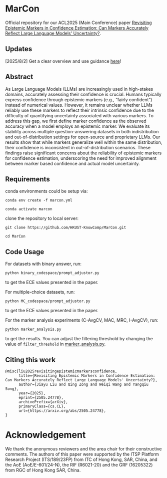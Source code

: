 # MarCon
Official repository for our ACL2025 (Main Conference) paper [Revisiting Epistemic Markers in Confidence Estimation: Can Markers Accurately Reflect Large Language Models' Uncertainty?](https://arxiv.org/abs/2505.24778).

## Updates
[2025/8/2] Get a clear overview and use guidance [here](https://code2tutorial.com/tutorial/26e63eb9-c39f-4726-80dd-392721a55e7b/index.md)!

## Abstract
As Large Language Models (LLMs) are increasingly used in high-stakes domains, accurately assessing their confidence is crucial. Humans typically express confidence through epistemic markers (e.g., “fairly confident”) instead of numerical values. However, it remains unclear whether LLMs reliably use these markers to reflect their intrinsic confidence due to the
difficulty of quantifying uncertainty associated with various markers. To address this gap, we first define marker confidence as the observed accuracy when a model employs an epistemic
marker. We evaluate its stability across multiple question-answering datasets in both indistribution and out-of-distribution settings for open-source and proprietary LLMs. Our results show that while markers generalize well within the same distribution, their confidence is inconsistent in out-of-distribution scenarios. These findings raise significant concerns about the reliability of epistemic markers for confidence estimation, underscoring the need for improved alignment between marker based confidence and actual model uncertainty. 

## Requirements

conda environments could be setup via:
```
conda env create -f marcon.yml

conda activate marcon
```

clone the repository to local server:
```
git clone https://github.com/HKUST-KnowComp/MarCon.git

cd MarCon
```

## Code Usage
For datasets with binary answer, run:
```
python binary_codespace/prompt_adjustor.py
```
to get the ECE values presented in the paper.

For multiple-choice datasets, run:
```
python MC_codespace/prompt_adjustor.py
```
to get the ECE values presented in the paper.

For the marker analysis experiments (C-AvgCV, MAC, MRC, I-AvgCV), run:
```
python marker_analysis.py
```
to get the results. You can adjust the filtering threshold by changing the value of ```filter_threshold``` in [marker_analysis.py](https://github.com/HKUST-KnowComp/MarCon/blob/main/marker_analysis.py).

## Citing this work
```
@misc{liu2025revisitingepistemicmarkersconfidence,
      title={Revisiting Epistemic Markers in Confidence Estimation: Can Markers Accurately Reflect Large Language Models' Uncertainty?}, 
      author={Jiayu Liu and Qing Zong and Weiqi Wang and Yangqiu Song},
      year={2025},
      eprint={2505.24778},
      archivePrefix={arXiv},
      primaryClass={cs.CL},
      url={https://arxiv.org/abs/2505.24778}, 
}
```

# Acknowledgement
We thank the anonymous reviewers and the area chair for their constructive comments. The authors of this paper were supported by the ITSP Platform Research Project (ITS/189/23FP) from ITC of Hong Kong, SAR, China, and the AoE (AoE/E-601/24-N), the RIF (R6021-20) and the GRF (16205322) from RGC of Hong Kong SAR, China.

